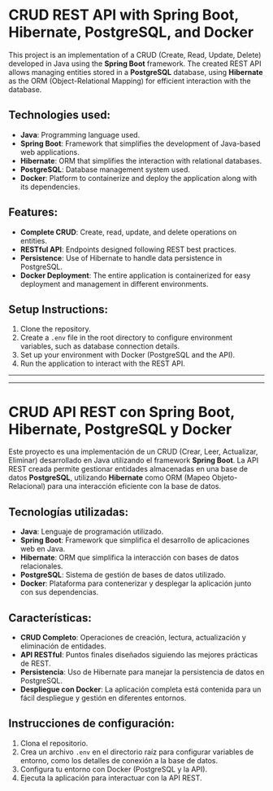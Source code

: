 # CRUD REST API with Spring Boot, Hibernate, PostgreSQL, and Docker

This project is an implementation of a CRUD (Create, Read, Update, Delete) developed in Java using the **Spring Boot** framework. The created REST API allows managing entities stored in a **PostgreSQL** database, using **Hibernate** as the ORM (Object-Relational Mapping) for efficient interaction with the database.

## Technologies used:
- **Java**: Programming language used.
- **Spring Boot**: Framework that simplifies the development of Java-based web applications.
- **Hibernate**: ORM that simplifies the interaction with relational databases.
- **PostgreSQL**: Database management system used.
- **Docker**: Platform to containerize and deploy the application along with its dependencies.

## Features:
- **Complete CRUD**: Create, read, update, and delete operations on entities.
- **RESTful API**: Endpoints designed following REST best practices.
- **Persistence**: Use of Hibernate to handle data persistence in PostgreSQL.
- **Docker Deployment**: The entire application is containerized for easy deployment and management in different environments.

## Setup Instructions:
1. Clone the repository.
2. Create a `.env` file in the root directory to configure environment variables, such as database connection details.
3. Set up your environment with Docker (PostgreSQL and the API).
4. Run the application to interact with the REST API.

---

---

# CRUD API REST con Spring Boot, Hibernate, PostgreSQL y Docker

Este proyecto es una implementación de un CRUD (Crear, Leer, Actualizar, Eliminar) desarrollado en Java utilizando el framework **Spring Boot**. La API REST creada permite gestionar entidades almacenadas en una base de datos **PostgreSQL**, utilizando **Hibernate** como ORM (Mapeo Objeto-Relacional) para una interacción eficiente con la base de datos.

## Tecnologías utilizadas:
- **Java**: Lenguaje de programación utilizado.
- **Spring Boot**: Framework que simplifica el desarrollo de aplicaciones web en Java.
- **Hibernate**: ORM que simplifica la interacción con bases de datos relacionales.
- **PostgreSQL**: Sistema de gestión de bases de datos utilizado.
- **Docker**: Plataforma para contenerizar y desplegar la aplicación junto con sus dependencias.

## Características:
- **CRUD Completo**: Operaciones de creación, lectura, actualización y eliminación de entidades.
- **API RESTful**: Puntos finales diseñados siguiendo las mejores prácticas de REST.
- **Persistencia**: Uso de Hibernate para manejar la persistencia de datos en PostgreSQL.
- **Despliegue con Docker**: La aplicación completa está contenida para un fácil despliegue y gestión en diferentes entornos.

## Instrucciones de configuración:
1. Clona el repositorio.
2. Crea un archivo `.env` en el directorio raíz para configurar variables de entorno, como los detalles de conexión a la base de datos.
3. Configura tu entorno con Docker (PostgreSQL y la API).
4. Ejecuta la aplicación para interactuar con la API REST.

